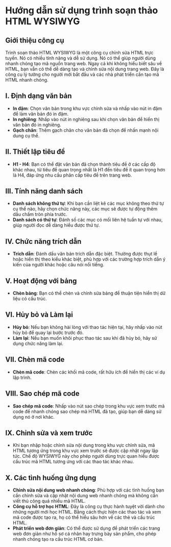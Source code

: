 # Hướng dẫn sử dụng trình soạn thảo HTML WYSIWYG

## Giới thiệu công cụ
Trình soạn thảo HTML WYSIWYG là một công cụ chỉnh sửa HTML trực tuyến. Nó có nhiều tính năng và dễ sử dụng. Nó có thể giúp người dùng nhanh chóng tạo mã nguồn trang web. Ngay cả khi không hiểu biết sâu về HTML, bạn vẫn có thể dễ dàng tạo và chỉnh sửa nội dung trang web. Đây là công cụ lý tưởng cho người mới bắt đầu và các nhà phát triển cần tạo mã HTML nhanh chóng.

## I. Định dạng văn bản
- **In đậm**: Chọn văn bản trong khu vực chỉnh sửa và nhấp vào nút in đậm để làm văn bản đó in đậm.
- **In nghiêng**: Nhấp vào nút in nghiêng sau khi chọn văn bản để hiển thị văn bản đó in nghiêng.
- **Gạch chân**: Thêm gạch chân cho văn bản đã chọn để nhấn mạnh nội dung cụ thể.

## II. Thiết lập tiêu đề
- **H1 - H4**: Bạn có thể đặt văn bản đã chọn thành tiêu đề ở các cấp độ khác nhau, từ tiêu đề quan trọng nhất là H1 đến tiêu đề ít quan trọng hơn là H4, đáp ứng nhu cầu phân cấp tiêu đề trên trang web.

## III. Tính năng danh sách
- **Danh sách không thứ tự**: Khi bạn cần liệt kê các mục không theo thứ tự cụ thể nào, hãy chọn chức năng này, các mục sẽ được tự động thêm dấu chấm tròn phía trước.
- **Danh sách có thứ tự**: Đánh số các mục có mối liên hệ tuần tự với nhau, giúp người đọc dễ dàng hiểu được thứ tự.

## IV. Chức năng trích dẫn
- **Trích dẫn**: Đánh dấu văn bản trích dẫn đặc biệt. Thường được thụt lề hoặc hiển thị theo kiểu khác biệt, phù hợp với các trường hợp trích dẫn ý kiến của người khác hoặc câu nói nổi tiếng.

## V. Hoạt động với bảng
- **Chèn bảng**: Bạn có thể chèn và chỉnh sửa bảng để thuận tiện hiển thị dữ liệu có cấu trúc.

## VI. Hủy bỏ và Làm lại
- **Hủy bỏ**: Nếu bạn không hài lòng với thao tác hiện tại, hãy nhấp vào nút hủy bỏ để quay lại bước trước đó.
- **Làm lại**: Nếu bạn muốn khôi phục thao tác sau khi đã hủy bỏ, hãy sử dụng chức năng làm lại.

## VII. Chèn mã code
- **Chèn mã code**: Chèn các khối mã code, rất hữu ích để hiển thị các ví dụ lập trình.

## VIII. Sao chép mã code
- **Sao chép mã code**: Nhấp vào nút sao chép trong khu vực xem trước mã code để nhanh chóng sao chép mã HTML đã tạo, giúp bạn dễ dàng sử dụng nó ở nơi khác.

## IX. Chỉnh sửa và xem trước
- Khi bạn nhập hoặc chỉnh sửa nội dung trong khu vực chỉnh sửa, mã HTML tương ứng trong khu vực xem trước sẽ được cập nhật ngay lập tức. Chế độ WYSIWYG này cho phép người dùng trực quan hiểu được cấu trúc mã HTML tương ứng với các thao tác khác nhau.

## X. Các tình huống ứng dụng
- **Chỉnh sửa nội dung web nhanh chóng**: Phù hợp với các tình huống bạn cần chỉnh sửa và cập nhật nội dung web nhanh chóng mà không cần viết thủ công quá nhiều mã HTML.
- **Công cụ hỗ trợ học HTML**: Đây là công cụ thực hành tuyệt vời dành cho những người mới học HTML. Bằng cách thực hiện các thao tác và xem mã code được tạo ra, họ có thể hiểu sâu hơn về các thẻ và cấu trúc HTML.
- **Phát triển web đơn giản**: Có thể được sử dụng để phát triển các trang web đơn giản như hồ sơ cá nhân hay trưng bày sản phẩm, cho phép nhanh chóng tạo ra cấu trúc HTML cơ bản.
